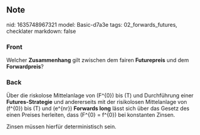 ## Note
nid: 1635748967321
model: Basic-d7a3e
tags: 02_forwards_futures, checklater
markdown: false

### Front
Welcher <b>Zusammenhang</b> gilt zwischen dem fairen <b>Futurepreis</b> und dem <b>Forwardpreis</b>?

### Back
Über die riskolose Mittelanlage von \(F^{0}\) bis \(T\) und
Durchführung einer <b>Futures-Strategie</b> und andererseits mit
der risikolosen Mittelanlage von \(f^{0}\) bis \(T\) und \(e^{nr}\)
<b>Forwards long</b> lässt sich über das Gesetz des einen Preises
herleiten, dass \(F^{0} = f^{0}\) bei konstanten Zinsen.
<div>
  Zinsen müssen hierfür deterministisch sein.
</div>
